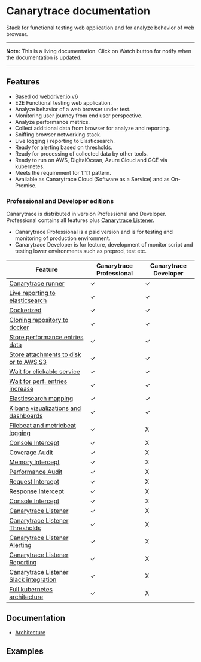 # Canarytrace documentation
Stack for functional testing web application and for analyze behavior of web browser.

---

**Note:** This is a living documentation. Click on Watch button for notify when the documentation is updated.

---

## Features
- Based od [webdriver.io v6](https://webdriver.io/)
- E2E Functional testing web application.
- Analyze behavior of a web browser under test.
- Monitoring user journey from end user perspective.
- Analyze performance metrics.
- Collect additional data from browser for analyze and reporting.
- Sniffing browser networking stack.
- Live logging / reporting to Elasticsearch.
- Ready for alerting based on thresholds.
- Ready for processing of collected data by other tools.
- Ready to run on AWS, DigitalOcean, Azure Cloud and GCE via kubernetes.
- Meets the requirement for 1:1:1 pattern.
- Available as Canarytrace Cloud (Software as a Service) and as On-Premise.

### Professional and Developer editions

Canarytrace is distributed in version Professional and Developer. Professional contains all features plus [Canarytrace Listener](https://github.com/canarytrace/documentation/blob/master/listener/README.md).
- Canarytrace Professional is a paid version and is for testing and monitoring of production environment.
- Canarytrace Developer is for lecture, development of monitor script and testing lower environments such as preprod, test etc.


| Feature |                   Canarytrace Professional | Canarytrace Developer |
|---------                   | ------------------------ |----------------|
| [Canarytrace runner](https://github.com/canarytrace/documentation/blob/master/features.md)         | ✓              | ✓       |
| [Live reporting to elasticsearch](https://github.com/canarytrace/documentation/blob/master/features.md)        | ✓                 | ✓          |
| [Dockerized](https://github.com/canarytrace/documentation/blob/master/features.md)        | ✓                 | ✓          |
| [Cloning repository to docker](https://github.com/canarytrace/documentation/blob/master/features.md)         | ✓                 | ✓          |
| [Store performance.entries data](https://github.com/canarytrace/documentation/blob/master/features.md)         | ✓                 | ✓          |
| [Store attachments to disk or to AWS S3](https://github.com/canarytrace/documentation/blob/master/features.md)         | ✓                 | ✓          |
| [Wait for clickable service](https://github.com/canarytrace/documentation/blob/master/features.md)         | ✓                 | ✓          |
| [Wait for perf. entries increase](https://github.com/canarytrace/documentation/blob/master/features.md)         | ✓                 | ✓          |
| [Elasticsearch mapping](https://github.com/canarytrace/documentation/blob/master/features.md)         | ✓                 | ✓          |
| [Kibana vizualizations and dashboards](https://github.com/canarytrace/documentation/blob/master/features.md)         | ✓                 | ✓          |
| [Filebeat and metricbeat logging](https://github.com/canarytrace/documentation/blob/master/features.md)         | ✓                 | X          |
| [Console Intercept](https://github.com/canarytrace/documentation/blob/master/features.md)         | ✓                 | X          |
| [Coverage Audit](https://github.com/canarytrace/documentation/blob/master/features.md)         | ✓                 | X          |
| [Memory Intercept](https://github.com/canarytrace/documentation/blob/master/features.md)         | ✓                 | X          |
| [Performance Audit](https://github.com/canarytrace/documentation/blob/master/features.md)         | ✓                 | X          |
| [Request Intercept](https://github.com/canarytrace/documentation/blob/master/features.md)         | ✓                 | X          |
| [Response Intercept](https://github.com/canarytrace/documentation/blob/master/features.md)         | ✓                 | X          |
| [Console Intercept](https://github.com/canarytrace/documentation/blob/master/features.md)         | ✓                 | X          |
| [Canarytrace Listener](https://github.com/canarytrace/documentation/blob/master/features.md)         | ✓                 | X          |
| [Canarytrace Listener Thresholds](https://github.com/canarytrace/documentation/blob/master/features.md)         | ✓                 | X          |
| [Canarytrace Listener Alerting](https://github.com/canarytrace/documentation/blob/master/features.md)         | ✓                 | X          |
| [Canarytrace Listener Reporting](https://github.com/canarytrace/documentation/blob/master/features.md)         | ✓                 | X          |
| [Canarytrace Listener Slack integration](https://github.com/canarytrace/documentation/blob/master/features.md)         | ✓                 | X          |
| [Full kubernetes architecture](https://github.com/canarytrace/documentation/blob/master/features.md)         | ✓                 | X          |

## Documentation

- [Architecture](https://github.com/canarytrace/canarytrace-documentation/blob/master/architecture.md)


## Examples
